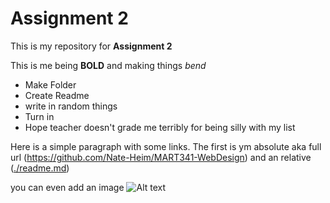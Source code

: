 # Assignment 2

This is my repository for **Assignment 2**

This is me being **BOLD** and making things *bend* 
- Make Folder
- Create Readme
- write in random things
- Turn in
- Hope teacher doesn't grade me terribly for being silly with my list

Here is a simple paragraph with some links. The first is ym absolute aka full url (https://github.com/Nate-Heim/MART341-WebDesign) and an relative ([./readme.md]([url](https://github.com/Nate-Heim/MART341-WebDesign/edit/main/Assignment-2/readme.md)https://github.com/Nate-Heim/MART341-WebDesign/edit/main/Assignment-2/readme.md))



you can even add an image
![Alt text](imageExample.gif)
